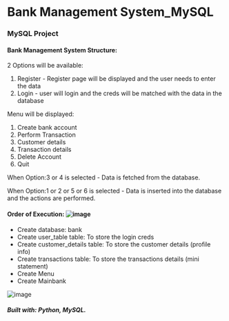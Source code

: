 # Bank Management System_MySQL
### MySQL Project

#### Bank Management System Structure:
2 Options will be available:
1. Register - Register page will be displayed and the user needs to enter the data
2. Login - user will login and the creds will be matched with the data in the database

Menu will be displayed:
1. Create bank account
2. Perform Transaction
3. Customer details
4. Transaction details
5. Delete Account
6. Quit

When Option:3 or 4 is selected - Data is fetched from the database.

When Option:1 or 2 or 5 or 6 is selected - Data is inserted into the database and the actions are performed.

#### Order of Execution: ![image](https://user-images.githubusercontent.com/79400175/161265418-c310b455-2966-4a13-b25e-c6453b552742.png)
  * Create database: bank
  * Create user_table table: To store the login creds
  * Create customer_details table: To store the customer details (profile info)
  * Create transactions table: To store the transactions details (mini statement)
  * Create Menu
  * Create Mainbank
  
![image](https://user-images.githubusercontent.com/79400175/161269191-b85ea247-a9d6-43be-8760-e333fbfd4b47.png)

##### Built with: Python, MySQL.




